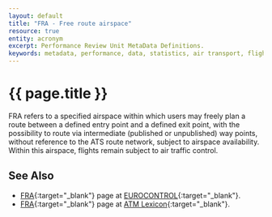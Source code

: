 ```yaml
---
layout: default
title: "FRA - Free route airspace"
resource: true
entity: acronym
excerpt: Performance Review Unit MetaData Definitions.
keywords: metadata, performance, data, statistics, air transport, flights, europe, delay, CODA
---
```

# {{ page.title }}

FRA refers to a  specified airspace within which users may freely plan
a route between a defined entry point and a defined exit point,
with the possibility to route via intermediate (published or unpublished)
way points, without reference to the ATS route network,
subject to airspace availability.
Within this airspace, flights remain subject to air traffic control.

## See Also

* [FRA][fraECTRL]{:target="_blank"} page at [EUROCONTROL][ectrl]{:target="_blank"}.
* [FRA][fraLEXI]{:target="_blank"} page at [ATM Lexicon][lexi]{:target="_blank"}.

[fraECTRL]: <http://www.eurocontrol.int/articles/free-route-airspace> "FRA -EUROCONTROL"
[fraLEXI]: <https://ext.eurocontrol.int/lexicon/index.php/Free_Route_Airspace> "FRA - ATM Lexicon"

[ectrl]: <https://www.eurocontrol.int/> "EUROCONTROL"
[lexi]: <https://ext.eurocontrol.int/lexicon/index.php/Main_Page> "ATM Lexicon"
